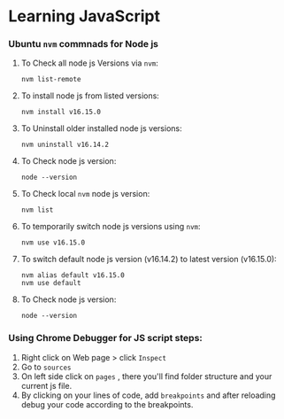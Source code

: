 # Learning JavaScript

### Ubuntu `nvm` commnads for **Node js**

1.  To Check all node js Versions via `nvm`:

    ```
    nvm list-remote
    ```

2.  To install node js from listed versions:

    ```
    nvm install v16.15.0
    ```

3.  To Uninstall older installed node js versions:

    ```
    nvm uninstall v16.14.2
    ```

4.  To Check node js version:
    ```
    node --version
    ```
5.  To Check local `nvm` node js version:

    ```
    nvm list
    ```

6.  To temporarily switch node js versions using `nvm`:

    ```
    nvm use v16.15.0
    ```

7.  To switch default node js version (v16.14.2) to latest version (v16.15.0):

    ```
    nvm alias default v16.15.0
    nvm use default
    ```

8.  To Check node js version:
    ```
    node --version
    ```

### Using Chrome Debugger for JS script steps:

1. Right click on Web page > click `Inspect`
2. Go to `sources`
3. On left side click on `pages` , there you'll find folder structure and your current js file.
4. By clicking on your lines of code, add `breakpoints` and after reloading debug your code according to the breakpoints.
